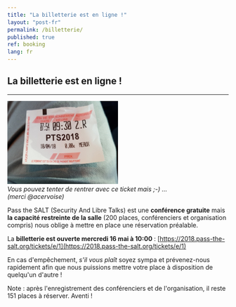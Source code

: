 ```yaml
---
title: "La billetterie est en ligne !"
layout: "post-fr"
permalink: /billetterie/
published: true 
ref: booking
lang: fr
---
```


## La billetterie est en ligne !

---

<img src="/img/pts2018-ticket.jpg" height="50%" width="50%">
<i><br>Vous pouvez tenter de rentrer avec ce ticket mais ;-) ... <br>(merci @acervoise)</i>

Pass the SALT (Security And Libre Talks) est une **conférence gratuite**  mais **la capacité restreinte de la salle** (200 places, conférenciers et organisation compris) nous oblige à mettre en place une réservation préalable.

La **billetterie est ouverte mercredi 16 mai à 10:00** : [https://2018.pass-the-salt.org/tickets/e/1](https://2018.pass-the-salt.org/tickets/e/1)

En cas d'empêchement, *s'il vous plaît* soyez sympa et prévenez-nous rapidement afin que nous puissions mettre votre place à disposition de quelqu'un d'autre !

Note : après l'enregistrement des conférenciers et de l'organisation, il reste 151 places à réserver. Aventi !